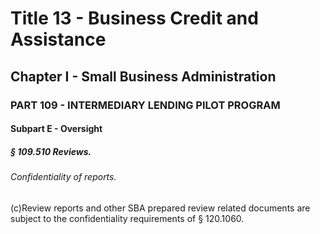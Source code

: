 
# Title 13 - Business Credit and Assistance
## Chapter I - Small Business Administration
### PART 109 - INTERMEDIARY LENDING PILOT PROGRAM
#### Subpart E - Oversight
##### § 109.510 Reviews.
###### Confidentiality of reports.

(c)Review reports and other SBA prepared review related documents are subject to the confidentiality requirements of § 120.1060.
